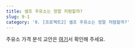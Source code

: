 ```yaml
---
title: 셀프 주유소는 정말 저렴할까?
slug: 9-1
category: '9. [프로젝트2] 셀프 주유소는 정말 저렴할까?'
---
```


주유소 가격 분석 교안은 [여기](https://github.com/Team-COSADAMA/Data-Science-Intro/blob/main/week5/9-1.ipynb)서 확인해 주세요.
